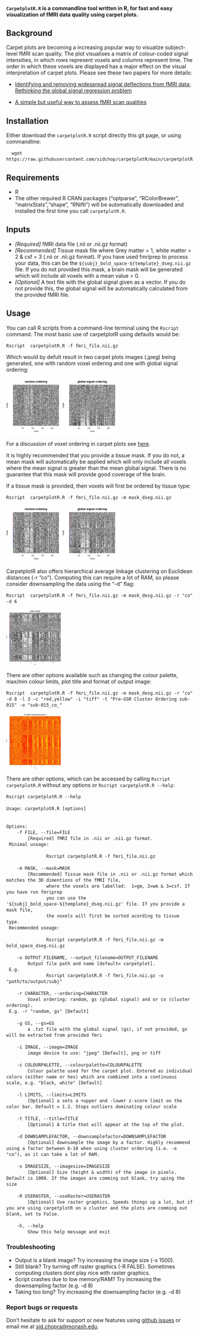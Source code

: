
<img src="man/carpetplotR.gif" align="center" alt="" width="500" />  

#### `CarpetplotR.R` is a commandline tool written in R, for fast and easy visualization of fMRI data quality using carpet plots.

## Background 

Carpet plots are becoming a increasing popular way to visualize
subject-level fMRI scan quality. The plot visualises a matrix of
colour-coded signal intensities, in which rows represent voxels and
columns represent time. The order in which these voxels are displayed
has a major effect on the visual interpretation of carpet plots. Please
see these two papers for more details:  

-   [Identifying and removing widespread signal deflections from fMRI
    data: Rethinking the global signal regression
    problem](https://www.sciencedirect.com/science/article/pii/S1053811920301014?via%3Dihub)

-   [A simple but useful way to assess fMRI scan
    qualities](https://www.sciencedirect.com/science/article/abs/pii/S1053811916303871)

## Installation 

Either download the `carpetplotR.R` script directly this git page, or
using commandline:

      wget  https://raw.githubusercontent.com/sidchop/carpetplotR/main/carpetplotR.R

## Requirements  

-   R
-   The other required R CRAN packages (“optparse”, “RColorBrewer”,
    “matrixStats”,“shape”, “RNifti”) will be automatically downloaded
    and installed the first time you call `carpetplotR.R`.

## Inputs 

-   *\[Required\]* fMRI data file (.nii or .nii.gz format)
-   *\[Recommended\]* Tissue mask file where Grey matter = 1, white
    matter = 2 & csf = 3 (.nii or .nii.gz format). If you have used
    fmriprep to process your data, this can be the
    `${subj}_bold_space-${template}_dseg.nii.gz` file. If you do not
    provided this mask, a brain mask will be generated which will
    include all voxels with a mean value &gt; 0.
-   *\[Optional\]* A text file with the global signal given as a vector.
    If you do not provide this, the global signal will be automatically
    calculated from the provided fMRI file.

## Usage 

You can call R scripts from a command-line terminal using the `Rscript`
command. The most basic use of carpetplotR using defaults would be:  

    Rscript  carpetplotR.R -f fmri_file.nii.gz

Which would by defult result in two carpet plots images (.jpeg) being
generated, one with random voxel ordering and one with global signal
ordering:  

<img src="man/sub-015c_random_ordering.jpeg" width="30%" /><img src="man/sub-015c_gs_ordering.jpeg" width="30%" />

For a discussion of voxel ordering in carpet plots see
[here](https://bmhlab.github.io/DiCER_results/).  

It is highly recommended that you provide a tissue mask. If you do not,
a mean mask will automatically be applied which will only include all
voxels where the mean signal is greater than the mean global signal.
There is no guarantee that this mask will provide good coverage of the
brain.  

If a tissue mask is provided, then voxels will first be ordered by
tissue type:  

    Rscript  carpetplotR.R -f fmri_file.nii.gz -m mask_dseg.nii.gz

<img src="man/sub-015c_ts_random_ordering.jpeg" width="30%" /><img src="man/sub-015c_ts_gs_ordering.jpeg" width="30%" />

CarpetplotR also offers hierarchical average linkage clustering on
Euclidean distances (-r “co”). Computing this can require a lot of RAM,
so please consider downsampling the data using the “-d” flag:  

    Rscript  carpetplotR.R -f fmri_file.nii.gz -m mask_desg.nii.gz -r "co" -d 6

<img src="man/carpetplot_c_ordering.jpeg" width="30%" />

There are other options available such as changing the colour palette,
max/min colour limits, plot title and format of output image:  

    Rscript  carpetplotR.R -f fmri_file.nii.gz -m mask_desg.nii.gz -r "co" -d 8 -l 3 -c "red,yellow" -i "tiff" -t "Pre-GSR Cluster Ordering sub-015" -o "sub-015_co_"

<img src="man/new_col_clust.jpeg" width="30%" />

There are other options, which can be accessed by calling
`Rscript carpetplotR.R` without any options or
`Rscript carpetplotR.R --help`:

    Rscript carpetplotR.R --help

    Usage: carpetplotR.R [options]


    Options:
        -f FILE, --file=FILE
            [Required] fMRI file in .nii or .nii.gz format.
     Minimal useage:

                   Rscript carpetplotR.R -f fmri_file.nii.gz

        -m MASK, --mask=MASK
            [Recommended] Tissue mask file in .nii or .nii.gz format which matches the 3D dimentions of the fMRI file,
                   where the voxels are labelled:  1=gm, 2=wm & 3=csf. If you have run fmriprep
                   you can use the '${subj}_bold_space-${template}_dseg.nii.gz' file. If you provide a mask file,
                   the voxels will first be sorted acording to tissue type.
     Recommended useage:
      
                   Rscript carpetplotR.R -f fmri_file.nii.gz -m bold_space_dseg.nii.gz

        -o OUTPUT_FILENAME, --output_filename=OUTPUT_FILENAME
            Output file path and name [default= carpetplot].
     E.g. 
                   Rscript carpetplotR.R -f fmri_file.nii.gz -o "path/to/output/subj"

        -r CHARACTER, --ordering=CHARACTER
            Voxel ordering: random, gs (global signal) and or co (cluster ordering).
     E.g. -r "random, gs" [Default]

        -g GS, --gs=GS
            a .txt file with the global signal (gs), if not provided, gs will be extracted from provided fmri

        -i IMAGE, --image=IMAGE
            image device to use: "jpeg" [Default], png or tiff

        -c COLOURPALETTE, --colourpalette=COLOURPALETTE
            Colour palette used for the carpet plot. Entered as individual colors (either name or hex) which are combined into a continuous scale, e.g. "black, white" [Default]

        -l LIMITS, --limits=LIMITS
            [Optional] a sets a +upper and -lower z-score limit on the color bar. Default = 1.2. Stops outliers dominating colour scale

        -t TITLE, --title=TITLE
            [Optional] A title that will appear at the top of the plot. 

        -d DOWNSAMPLEFACTOR, --downsamplefactor=DOWNSAMPLEFACTOR
            [Optional] downsample the image by a factor. Highly recommend using a factor between 6-10 when using cluster ordering (i.e. -o "co"), as it can take a lot of RAM.

        -s IMAGESIZE, --imagesize=IMAGESIZE
            [Optional] Size (height & width) of the image in pixels. Default is 1000. If the images are comming out blank, try uping the size

        -R USERASTER, --useRaster=USERASTER
            [Optional] Use raster graphics. Speeds things up a lot, but if you are using carpetplotR on a cluster and the plots are comming out blank, set to False.

        -h, --help
            Show this help message and exit

### Troubleshooting 

-   Output is a blank image? Try increasing the image size (-s 1500).
-   Still blank? Try turning off raster graphics (-R FALSE). Sometimes
    computing clusters dont play nice with raster graphics.
-   Script crashes due to low memory/RAM? Try increasing the
    downsampling factor (e.g. -d 8)
-   Taking too long? Try increasing the downsampling factor (e.g. -d 8)

### Report bugs or requests

Don’t hesitate to ask for support or new features using [github
issues](https://github.com/sidchop/carpetplotR) or email me at
<a href="mailto:sid.chopra@monash.edu" class="email">sid.chopra@monash.edu</a>.
